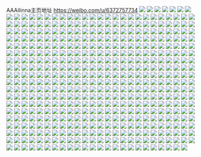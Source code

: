 AAAilinna主页地址 https://weibo.com/u/6372757734 
![](https://wx4.sinaimg.cn/mw2000/006Xhrp4ly1h860qxn9qkj31401hcdwd.jpg) 
![](https://wx4.sinaimg.cn/mw2000/006Xhrp4ly1h84qvht91nj30uk5hyu0y.jpg) 
![](https://wx4.sinaimg.cn/mw2000/006Xhrp4ly1h84qvbe9y1j315o3gvkjl.jpg) 
![](https://wx4.sinaimg.cn/mw2000/006Xhrp4ly1h84qvdmbozj30uk3o91kz.jpg) 
![](https://wx4.sinaimg.cn/mw2000/006Xhrp4ly1h84qxc1bjuj30gp1nf0xv.jpg) 
![](https://wx4.sinaimg.cn/mw2000/006Xhrp4ly1h84qvj4c6cj30vv3k04qp.jpg) 
![](https://wx4.sinaimg.cn/mw2000/006Xhrp4ly1h84r2b4u5jj315o3gvqv5.jpg) 
![](https://wx4.sinaimg.cn/mw2000/006Xhrp4ly1h84r2eui2pj32an35snpf.jpg) 
![](https://wx4.sinaimg.cn/mw2000/006Xhrp4ly1h84r32r9odj32dc35sx6p.jpg) 
![](https://wx4.sinaimg.cn/mw2000/006Xhrp4ly1h84r332rlkj30u009odi3.jpg) 
![](https://wx4.sinaimg.cn/mw2000/006Xhrp4ly1h81htpkolwj30xc18g78y.jpg) 
![](https://wx4.sinaimg.cn/mw2000/006Xhrp4ly1h81htpx0rzj30xc18ggqe.jpg) 
![](https://wx4.sinaimg.cn/mw2000/006Xhrp4ly1h81htqudyuj30xc18g79h.jpg) 
![](https://wx4.sinaimg.cn/mw2000/006Xhrp4ly1h81htr7o8vj30xc18g7as.jpg) 
![](https://wx4.sinaimg.cn/mw2000/006Xhrp4ly1h81htq7fybj30xc18gjx8.jpg) 
![](https://wx4.sinaimg.cn/mw2000/006Xhrp4ly1h81htrkbqxj30xc18gwkh.jpg) 
![](https://wx4.sinaimg.cn/mw2000/006Xhrp4ly1h81htqkhg8j30xc18gn3e.jpg) 
![](https://wx4.sinaimg.cn/mw2000/006Xhrp4ly1h81htrvhc8j30xc18ggtd.jpg) 
![](https://wx4.sinaimg.cn/mw2000/006Xhrp4ly1h81hts9iasj30xa1aydp1.jpg) 
![](https://wx4.sinaimg.cn/mw2000/006Xhrp4ly1h7vsbt9jinj31x32n2b29.jpg) 
![](https://wx4.sinaimg.cn/mw2000/006Xhrp4ly1h7qp1cez8gj32681mob29.jpg) 
![](https://wx4.sinaimg.cn/mw2000/006Xhrp4ly1h7qp1fbw3bj32681moe81.jpg) 
![](https://wx4.sinaimg.cn/mw2000/006Xhrp4ly1h7qp1ash3cj30u01qc7gu.jpg) 
![](https://wx4.sinaimg.cn/mw2000/006Xhrp4ly1h7qp1dxb4kj32681mo1kx.jpg) 
![](https://wx4.sinaimg.cn/mw2000/006Xhrp4ly1h7owwrtvuyj33282aoe82.jpg) 
![](https://wx4.sinaimg.cn/mw2000/006Xhrp4ly1h7owxodstfj31o01901ky.jpg) 
![](https://wx4.sinaimg.cn/mw2000/006Xhrp4ly1h7owwqgk3vj33282ao1l0.jpg) 
![](https://wx4.sinaimg.cn/mw2000/006Xhrp4ly1h7iy1ej1clj31kw16o7ly.jpg) 
![](https://wx4.sinaimg.cn/mw2000/006Xhrp4ly1h7ix6rsy1mj30u00u078m.jpg) 
![](https://wx4.sinaimg.cn/mw2000/006Xhrp4ly1h7ix793ga7j30go0fbwfv.jpg) 
![](https://wx4.sinaimg.cn/mw2000/006Xhrp4ly1h7ix9vqn3ej31hc0potek.jpg) 
![](https://wx4.sinaimg.cn/mw2000/006Xhrp4ly1h7ix9gui06j30u0140win.jpg) 
![](https://wx4.sinaimg.cn/mw2000/006Xhrp4ly1h7ix8u48tyj31hc0pon1h.jpg) 
![](https://wx4.sinaimg.cn/mw2000/006Xhrp4ly1h7ix6nsdzfj31pz2687um.jpg) 
![](https://wx4.sinaimg.cn/mw2000/006Xhrp4ly1h7ix6owtrvj32691mo7tf.jpg) 
![](https://wx4.sinaimg.cn/mw2000/006Xhrp4ly1h7ix6qbh55j31mo2691kl.jpg) 
![](https://wx4.sinaimg.cn/mw2000/006Xhrp4ly1h7ix6rgi5rj31mo2694mx.jpg) 
![](https://wx4.sinaimg.cn/mw2000/006Xhrp4ly1h7d8ie7n1dj30s96bkttb.jpg) 
![](https://wx4.sinaimg.cn/mw2000/006Xhrp4ly1h7d8ij6visj30uk4acwxb.jpg) 
![](https://wx4.sinaimg.cn/mw2000/006Xhrp4ly1h7d8ilwkxmj30rc2c77n2.jpg) 
![](https://wx4.sinaimg.cn/mw2000/006Xhrp4ly1h7d8ikygrvj31sn35s4qp.jpg) 
![](https://wx4.sinaimg.cn/mw2000/006Xhrp4ly1h7d8ijkt9wj30qo0qpwf0.jpg) 
![](https://wx4.sinaimg.cn/mw2000/006Xhrp4ly1h7d8igxd3oj31w12ipqcz.jpg) 
![](https://wx4.sinaimg.cn/mw2000/006Xhrp4ly1h7708n0fjrj31400u0jz5.jpg) 
![](https://wx4.sinaimg.cn/mw2000/006Xhrp4ly1h760ojw324j31w12ipww7.jpg) 
![](https://wx4.sinaimg.cn/mw2000/006Xhrp4ly1h760oll45kj31w12ipnpe.jpg) 
![](https://wx4.sinaimg.cn/mw2000/006Xhrp4ly1h760onhv94j31w12ipjyw.jpg) 
![](https://wx4.sinaimg.cn/mw2000/006Xhrp4ly1h760opq8e7j31w12ipqv5.jpg) 
![](https://wx4.sinaimg.cn/mw2000/006Xhrp4ly1h760uu2ktjj31w12ip4ce.jpg) 
![](https://wx4.sinaimg.cn/mw2000/006Xhrp4ly1h760uyxjk9j32681mo7wh.jpg) 
![](https://wx4.sinaimg.cn/mw2000/006Xhrp4ly1h760v0llwgj31mo2680w1.jpg) 
![](https://wx4.sinaimg.cn/mw2000/006Xhrp4ly1h760v3qn74j31mo268tbw.jpg) 
![](https://wx4.sinaimg.cn/mw2000/006Xhrp4ly1h760v4sd08j31mo2684qp.jpg) 
![](https://wx4.sinaimg.cn/mw2000/006Xhrp4ly1h760v7yp6dj31mo2687wh.jpg) 
![](https://wx4.sinaimg.cn/mw2000/006Xhrp4ly1h6yayjx0t4j31hc0u0kjl.jpg) 
![](https://wx4.sinaimg.cn/mw2000/006Xhrp4ly1h6y8cbta9bj32c03401kx.jpg) 
![](https://wx4.sinaimg.cn/mw2000/006Xhrp4ly1h6y8hly661j316o1kw41l.jpg) 
![](https://wx4.sinaimg.cn/mw2000/006Xhrp4ly1h6y8cdx1ysj316o1kwtby.jpg) 
![](https://wx4.sinaimg.cn/mw2000/006Xhrp4ly1h6y8c810quj30sy0sun04.jpg) 
![](https://wx4.sinaimg.cn/mw2000/006Xhrp4ly1h6y8hmb693j30tv0lfq3i.jpg) 
![](https://wx4.sinaimg.cn/mw2000/006Xhrp4ly1h6y8gqez7dj30u01400wr.jpg) 
![](https://wx4.sinaimg.cn/mw2000/006Xhrp4ly1h6y8czzzbuj30u014075s.jpg) 
![](https://wx4.sinaimg.cn/mw2000/006Xhrp4ly1h6y8ex4pryj311m0u0dhf.jpg) 
![](https://wx4.sinaimg.cn/mw2000/006Xhrp4ly1h6y8fdj2dbj318b0u075g.jpg) 
![](https://wx4.sinaimg.cn/mw2000/006Xhrp4ly1h6y8ci50khj335s1gg4qp.jpg) 
![](https://wx4.sinaimg.cn/mw2000/006Xhrp4ly1h6y8ckcz7bj335s1ggaxw.jpg) 
![](https://wx4.sinaimg.cn/mw2000/006Xhrp4ly1h6y8cq1htij32kz1vojxn.jpg) 
![](https://wx4.sinaimg.cn/mw2000/006Xhrp4ly1h6r6eph3auj31u91604op.jpg) 
![](https://wx4.sinaimg.cn/mw2000/006Xhrp4ly1h6r6eos6bcj32ip1w1hdu.jpg) 
![](https://wx4.sinaimg.cn/mw2000/006Xhrp4ly1h6r6erewv7j31wc1fa4qp.jpg) 
![](https://wx4.sinaimg.cn/mw2000/006Xhrp4ly1h6r6eswp7sj33282aohdu.jpg) 
![](https://wx4.sinaimg.cn/mw2000/006Xhrp4ly1h62srg9kwmj33282aoqv6.jpg) 
![](https://wx4.sinaimg.cn/mw2000/006Xhrp4ly1h62srisp3ej33282aou0y.jpg) 
![](https://wx4.sinaimg.cn/mw2000/006Xhrp4ly1h62srlq582j32ao328hdu.jpg) 
![](https://wx4.sinaimg.cn/mw2000/006Xhrp4ly1h62srpga39j32ip1w1n51.jpg) 
![](https://wx4.sinaimg.cn/mw2000/006Xhrp4ly1h62srryx1bj33282aownb.jpg) 
![](https://wx4.sinaimg.cn/mw2000/006Xhrp4ly1h62srsp8j4j31bm1nin6u.jpg) 
![](https://wx4.sinaimg.cn/mw2000/006Xhrp4ly1h5ydst63p4j30hs0dpdh3.jpg) 
![](https://wx4.sinaimg.cn/mw2000/006Xhrp4ly1h5ydszu901j30hs0b13zm.jpg) 
![](https://wx4.sinaimg.cn/mw2000/006Xhrp4ly1h5ydsuunxkj32681mojtl.jpg) 
![](https://wx4.sinaimg.cn/mw2000/006Xhrp4ly1h5ydswns7vj32681mo4qp.jpg) 
![](https://wx4.sinaimg.cn/mw2000/006Xhrp4ly1h5sk2uvutwj32691moqon.jpg) 
![](https://wx4.sinaimg.cn/mw2000/006Xhrp4ly1h5sk2vc28tj31hc0po14u.jpg) 
![](https://wx4.sinaimg.cn/mw2000/006Xhrp4ly1h5sk2wtl5vj33282aox6q.jpg) 
![](https://wx4.sinaimg.cn/mw2000/006Xhrp4ly1h5sk301xujj33282aox6s.jpg) 
![](https://wx4.sinaimg.cn/mw2000/006Xhrp4ly1h5sk31eewjj33282aoe82.jpg) 
![](https://wx4.sinaimg.cn/mw2000/006Xhrp4ly1h5sk31s3w9j31hc0sddwv.jpg) 
![](https://wx4.sinaimg.cn/mw2000/006Xhrp4ly1h5lnfhiknjj32681moe81.jpg) 
![](https://wx4.sinaimg.cn/mw2000/006Xhrp4ly1h5lnfkf9qjj32681monpd.jpg) 
![](https://wx4.sinaimg.cn/mw2000/006Xhrp4ly1h5lnflcmuuj30u01qctjz.jpg) 
![](https://wx4.sinaimg.cn/mw2000/006Xhrp4ly1h5fpy5sz70j33282aoqv6.jpg) 
![](https://wx4.sinaimg.cn/mw2000/006Xhrp4ly1h5fq2k9hc1j33282aou0x.jpg) 
![](https://wx4.sinaimg.cn/mw2000/006Xhrp4ly1h5fq0sqqhzj33282aoqv6.jpg) 
![](https://wx4.sinaimg.cn/mw2000/006Xhrp4ly1h5fq0t8vmnj31340tc0xm.jpg) 
![](https://wx4.sinaimg.cn/mw2000/006Xhrp4ly1h5djg21o4vj30u01qck02.jpg) 
![](https://wx4.sinaimg.cn/mw2000/006Xhrp4ly1h5ca81lo64j32ao328u0y.jpg) 
![](https://wx4.sinaimg.cn/mw2000/006Xhrp4ly1h57j8zv9jyj30hs0ky0un.jpg) 
![](https://wx4.sinaimg.cn/mw2000/006Xhrp4ly1h50y408ntdj33282aob2a.jpg) 
![](https://wx4.sinaimg.cn/mw2000/006Xhrp4ly1h50y42ko7tj33282ao4qq.jpg) 
![](https://wx4.sinaimg.cn/mw2000/006Xhrp4ly1h4qk7cfai3j33282aox6q.jpg) 
![](https://wx4.sinaimg.cn/mw2000/006Xhrp4ly1h4qk7z4blej33282aou0y.jpg) 
![](https://wx4.sinaimg.cn/mw2000/006Xhrp4ly1h4qkcvyrhsj33282aoqv8.jpg) 
![](https://wx4.sinaimg.cn/mw2000/006Xhrp4ly1h4qk7gmeskj33282aou0y.jpg) 
![](https://wx4.sinaimg.cn/mw2000/006Xhrp4ly1h4qk7pl9ehj33282aohdv.jpg) 
![](https://wx4.sinaimg.cn/mw2000/006Xhrp4ly1h4qk7unos2j33282aou0y.jpg) 
![](https://wx4.sinaimg.cn/mw2000/006Xhrp4ly1h4qk7jk9bcj33282aonpe.jpg) 
![](https://wx4.sinaimg.cn/mw2000/006Xhrp4ly1h4qk8obvyyj33282aob2a.jpg) 
![](https://wx4.sinaimg.cn/mw2000/006Xhrp4ly1h4qk82kae9j33282aob2a.jpg) 
![](https://wx4.sinaimg.cn/mw2000/006Xhrp4ly1h4jh50bbbgj33282aoe82.jpg) 
![](https://wx4.sinaimg.cn/mw2000/006Xhrp4ly1h4iapcs686j30xd0mik1f.jpg) 
![](https://wx4.sinaimg.cn/mw2000/006Xhrp4ly1h4iapcddjbj31650ly4qp.jpg) 
![](https://wx4.sinaimg.cn/mw2000/006Xhrp4ly1h4iapeiosoj33282ao7wi.jpg) 
![](https://wx4.sinaimg.cn/mw2000/006Xhrp4ly1h4a4ckr03vj33282aoe84.jpg) 
![](https://wx4.sinaimg.cn/mw2000/006Xhrp4ly1h4a4sha2eaj323y35sb2b.jpg) 
![](https://wx4.sinaimg.cn/mw2000/006Xhrp4ly1h4a4cnw0wrj32ao328kjm.jpg) 
![](https://wx4.sinaimg.cn/mw2000/006Xhrp4ly1h4a4cr24k6j33282aoqv6.jpg) 
![](https://wx4.sinaimg.cn/mw2000/006Xhrp4ly1h4a4ct5e8aj32ip1w1u0x.jpg) 
![](https://wx4.sinaimg.cn/mw2000/006Xhrp4ly1h4a4cx5qvvj33282ao7wj.jpg) 
![](https://wx4.sinaimg.cn/mw2000/006Xhrp4ly1h4a4cztgihj33282aob2a.jpg) 
![](https://wx4.sinaimg.cn/mw2000/006Xhrp4ly1h4a4d43pu0j32ip1w1kjm.jpg) 
![](https://wx4.sinaimg.cn/mw2000/006Xhrp4ly1h4a4d7pie0j33282aokjm.jpg) 
![](https://wx4.sinaimg.cn/mw2000/006Xhrp4gy1h2t1341rphj32ip1w14qq.jpg) 
![](https://wx4.sinaimg.cn/mw2000/006Xhrp4gy1h2t130g0nfj32681mo7wh.jpg) 
![](https://wx4.sinaimg.cn/mw2000/006Xhrp4gy1h2t13528scj316o1kxh0b.jpg) 
![](https://wx4.sinaimg.cn/mw2000/006Xhrp4gy1h2t1360er8j31kx16ogwr.jpg) 
![](https://wx4.sinaimg.cn/mw2000/006Xhrp4gy1h2ggd1muvqj31i416ondr.jpg) 
![](https://wx4.sinaimg.cn/mw2000/006Xhrp4gy1h2ggd4jad1j31kw16o1ds.jpg) 
![](https://wx4.sinaimg.cn/mw2000/006Xhrp4gy1h2ggd3sq1oj31kw16o7w1.jpg) 
![](https://wx4.sinaimg.cn/mw2000/006Xhrp4gy1h2ggczjhh9j316o1kwkeg.jpg) 
![](https://wx4.sinaimg.cn/mw2000/006Xhrp4gy1h2ggd2cb0pj31a80ywk99.jpg) 
![](https://wx4.sinaimg.cn/mw2000/006Xhrp4gy1h2ggd6l2uej32xt25jnpe.jpg) 
![](https://wx4.sinaimg.cn/mw2000/006Xhrp4gy1h1qxmi8u4dj30gy0nfaex.jpg) 
![](https://wx4.sinaimg.cn/mw2000/006Xhrp4gy1h1qxms610cj31kw16otxb.jpg) 
![](https://wx4.sinaimg.cn/mw2000/006Xhrp4gy1h1qxn20g4yj31kw16oayb.jpg) 
![](https://wx4.sinaimg.cn/mw2000/006Xhrp4gy1h1qxn4xjpnj30u01qcqao.jpg) 
![](https://wx4.sinaimg.cn/mw2000/006Xhrp4gy1h1cu0nzb6ij33282aohdu.jpg) 
![](https://wx4.sinaimg.cn/mw2000/006Xhrp4gy1h1cu0pqrezj33282aokjm.jpg) 
![](https://wx4.sinaimg.cn/mw2000/006Xhrp4gy1h1cu0qda2bj31hc0sdke3.jpg) 
![](https://wx4.sinaimg.cn/mw2000/006Xhrp4gy1h1cu12qvccj30jx75ykjn.jpg) 
![](https://wx4.sinaimg.cn/mw2000/006Xhrp4gy1h1cu140kjxj31hc0sdhb2.jpg) 
![](https://wx4.sinaimg.cn/mw2000/006Xhrp4gy1h1cu13lvzuj31790powlq.jpg) 
![](https://wx4.sinaimg.cn/mw2000/006Xhrp4gy1h1cu0qs60nj30cm0s9tb4.jpg) 
![](https://wx4.sinaimg.cn/mw2000/006Xhrp4gy1h1cu0sma86j33282ao7wj.jpg) 
![](https://wx4.sinaimg.cn/mw2000/006Xhrp4gy1h1cu0ue7fpj33282aox6q.jpg) 
![](https://wx4.sinaimg.cn/mw2000/006Xhrp4gy1h1cu0w4cxrj33282aohdv.jpg) 
![](https://wx4.sinaimg.cn/mw2000/006Xhrp4gy1h1cu0xxaa9j33282aox6q.jpg) 
![](https://wx4.sinaimg.cn/mw2000/006Xhrp4gy1h1cu0zkytbj33282aox6q.jpg) 
![](https://wx4.sinaimg.cn/mw2000/006Xhrp4gy1h1cu121ag8j33282ao4qs.jpg) 
![](https://wx4.sinaimg.cn/mw2000/006Xhrp4gy1h0r7dk2tm0j32ip1w1u0y.jpg) 
![](https://wx4.sinaimg.cn/mw2000/006Xhrp4gy1h0r7dhmhckj32ip1w1x6p.jpg) 
![](https://wx4.sinaimg.cn/mw2000/006Xhrp4gy1h0r7dmcn10j33282ao4qs.jpg) 
![](https://wx4.sinaimg.cn/mw2000/006Xhrp4gy1h0r7dnw72oj33282aox6q.jpg) 
![](https://wx4.sinaimg.cn/mw2000/006Xhrp4gy1h0nlfusd41j33282aohdu.jpg) 
![](https://wx4.sinaimg.cn/mw2000/006Xhrp4gy1h0nlfww932j33282aou0y.jpg) 
![](https://wx4.sinaimg.cn/mw2000/006Xhrp4gy1h05xih7scdj33282aokjm.jpg) 
![](https://wx4.sinaimg.cn/mw2000/006Xhrp4gy1h05xiix6aij33282ao1l0.jpg) 
![](https://wx4.sinaimg.cn/mw2000/006Xhrp4gy1h05xikn2zqj33282aokjo.jpg) 
![](https://wx4.sinaimg.cn/mw2000/006Xhrp4gy1h05ximb4nxj32ao328hdw.jpg) 
![](https://wx4.sinaimg.cn/mw2000/006Xhrp4gy1h05xinwg1wj32ao328qv7.jpg) 
![](https://wx4.sinaimg.cn/mw2000/006Xhrp4gy1h05xiq4tf0j33282aox6r.jpg) 
![](https://wx4.sinaimg.cn/mw2000/006Xhrp4gy1h05xis6c93j33282aob2c.jpg) 
![](https://wx4.sinaimg.cn/mw2000/006Xhrp4gy1h05xitws0sj33282aoe84.jpg) 
![](https://wx4.sinaimg.cn/mw2000/006Xhrp4gy1h05xivcgcpj33282aohdv.jpg) 
![](https://wx4.sinaimg.cn/mw2000/006Xhrp4gy1h05xiwmiwuj33282aox6q.jpg) 
![](https://wx4.sinaimg.cn/mw2000/006Xhrp4gy1h05xizf3dxj33282ao4qs.jpg) 
![](https://wx4.sinaimg.cn/mw2000/006Xhrp4gy1h05xj0wyecj33282aohdv.jpg) 
![](https://wx4.sinaimg.cn/mw2000/006Xhrp4gy1h05xj29q8xj33282aoe83.jpg) 
![](https://wx4.sinaimg.cn/mw2000/006Xhrp4gy1h05xj3o5xpj33282ao7wj.jpg) 
![](https://wx4.sinaimg.cn/mw2000/006Xhrp4gy1h05xj5xfycj33282aou10.jpg) 
![](https://wx4.sinaimg.cn/mw2000/006Xhrp4gy1h05xj7qrzdj33282aou0z.jpg) 
![](https://wx4.sinaimg.cn/mw2000/006Xhrp4gy1h05xj94cylj33282aoqv6.jpg) 
![](https://wx4.sinaimg.cn/mw2000/006Xhrp4gy1h05xjav4ggj33282aoqv8.jpg) 
![](https://wx4.sinaimg.cn/mw2000/006Xhrp4gy1h05w13rdcoj30hs0npwft.jpg) 
![](https://wx4.sinaimg.cn/mw2000/006Xhrp4gy1gzxtv9jzhcj33282aob2b.jpg) 
![](https://wx4.sinaimg.cn/mw2000/006Xhrp4ly1gzsj16vuspj33282ao7wl.jpg) 
![](https://wx4.sinaimg.cn/mw2000/006Xhrp4ly1gzsj18y4b6j33282aoqv7.jpg) 
![](https://wx4.sinaimg.cn/mw2000/006Xhrp4ly1gzsj1b8rv5j33282aonpf.jpg) 
![](https://wx4.sinaimg.cn/mw2000/006Xhrp4ly1gzsj20ezoyj32ip1w11l0.jpg) 
![](https://wx4.sinaimg.cn/mw2000/006Xhrp4ly1gzsj1crks6j33282aonpe.jpg) 
![](https://wx4.sinaimg.cn/mw2000/006Xhrp4ly1gzsj1ebx9uj33282aonpe.jpg) 
![](https://wx4.sinaimg.cn/mw2000/006Xhrp4ly1gzsj1g0a56j33282aokjm.jpg) 
![](https://wx4.sinaimg.cn/mw2000/006Xhrp4ly1gzsj1hsyrtj32ao328x6q.jpg) 
![](https://wx4.sinaimg.cn/mw2000/006Xhrp4ly1gzsj1jfql1j32ao328qv6.jpg) 
![](https://wx4.sinaimg.cn/mw2000/006Xhrp4ly1gzsj1lowdwj33282aohdv.jpg) 
![](https://wx4.sinaimg.cn/mw2000/006Xhrp4ly1gzj81rgtvdj33282aoqv5.jpg) 
![](https://wx4.sinaimg.cn/mw2000/006Xhrp4ly1gzj81s55nbj33282ao4qp.jpg) 
![](https://wx4.sinaimg.cn/mw2000/006Xhrp4ly1gzj82ccv1gj31kw16o4qp.jpg) 
![](https://wx4.sinaimg.cn/mw2000/006Xhrp4ly1gzj82bcndyj31kw16oe81.jpg) 
![](https://wx4.sinaimg.cn/mw2000/006Xhrp4ly1gzj81svv7hj33282aokjl.jpg) 
![](https://wx4.sinaimg.cn/mw2000/006Xhrp4ly1gzj81uohmtj33282aox6q.jpg) 
![](https://wx4.sinaimg.cn/mw2000/006Xhrp4ly1gzj8262lycj33282aohdz.jpg) 
![](https://wx4.sinaimg.cn/mw2000/006Xhrp4ly1gzj829b8hlj316o16o7j2.jpg) 
![](https://wx4.sinaimg.cn/mw2000/006Xhrp4ly1gzj82d9f6cj31kw16o4oz.jpg) 
![](https://wx4.sinaimg.cn/mw2000/006Xhrp4ly1gzj82ejiyvj31kw16ob29.jpg) 
![](https://wx4.sinaimg.cn/mw2000/006Xhrp4ly1gzj82fv3pfj33282ao4qr.jpg) 
![](https://wx4.sinaimg.cn/mw2000/006Xhrp4ly1gzj82lfaz6j33282ao4qs.jpg) 
![](https://wx4.sinaimg.cn/mw2000/006Xhrp4ly1gzj82qj26zj33282ao4qt.jpg) 
![](https://wx4.sinaimg.cn/mw2000/006Xhrp4ly1gzj82xryo7j33282aoqv7.jpg) 
![](https://wx4.sinaimg.cn/mw2000/006Xhrp4ly1gzj8327iwcj33282aoe83.jpg) 
![](https://wx4.sinaimg.cn/mw2000/006Xhrp4ly1gzj8374qffj33282aoqv7.jpg) 
![](https://wx4.sinaimg.cn/mw2000/006Xhrp4ly1gzj83fe5nrj32ao328u0z.jpg) 
![](https://wx4.sinaimg.cn/mw2000/006Xhrp4ly1gzj83i6ebdj31kw16o1h2.jpg) 
![](https://wx4.sinaimg.cn/mw2000/006Xhrp4ly1gzayfcqa5bj325d1ohx5w.jpg) 
![](https://wx4.sinaimg.cn/mw2000/006Xhrp4ly1gz7dvxd0i1j31400u0n2g.jpg) 
![](https://wx4.sinaimg.cn/mw2000/006Xhrp4ly1gz6cy4zkkzj316o1kwqgo.jpg) 
![](https://wx4.sinaimg.cn/mw2000/006Xhrp4ly1gyx8h6gey3j30u0140k71.jpg) 
![](https://wx4.sinaimg.cn/mw2000/006Xhrp4ly1gyx8h840kbj30u0140k7q.jpg) 
![](https://wx4.sinaimg.cn/mw2000/006Xhrp4ly1gyx8h7815vj30u01407k4.jpg) 
![](https://wx4.sinaimg.cn/mw2000/006Xhrp4ly1gyx8h8yszwj30u01407mh.jpg) 
![](https://wx4.sinaimg.cn/mw2000/006Xhrp4ly1gyx8h9jz56j30u0140tnb.jpg) 
![](https://wx4.sinaimg.cn/mw2000/006Xhrp4ly1gyx8ha7k06j30u0140aq1.jpg) 
![](https://wx4.sinaimg.cn/mw2000/006Xhrp4ly1gyx8hb535rj30u0140k4z.jpg) 
![](https://wx4.sinaimg.cn/mw2000/006Xhrp4ly1gyx8hd3pgwj30u0140toz.jpg) 
![](https://wx4.sinaimg.cn/mw2000/006Xhrp4ly1gyx8hdvpdnj30u01404g5.jpg) 
![](https://wx4.sinaimg.cn/mw2000/006Xhrp4ly1gyx8hedm6cj31400u0aoi.jpg) 
![](https://wx4.sinaimg.cn/mw2000/006Xhrp4ly1gyx8heunpgj31400u0tmq.jpg) 
![](https://wx4.sinaimg.cn/mw2000/006Xhrp4ly1gyx8hf9k4nj30u0140dv6.jpg) 
![](https://wx4.sinaimg.cn/mw2000/006Xhrp4ly1gyx8im3bpij30u0140aqp.jpg) 
![](https://wx4.sinaimg.cn/mw2000/006Xhrp4ly1gyx8imhzk7j31400u0anx.jpg) 
![](https://wx4.sinaimg.cn/mw2000/006Xhrp4ly1gyx8in3mi6j30u0140tnh.jpg) 
![](https://wx4.sinaimg.cn/mw2000/006Xhrp4gy1gy5j1qbd5mj32ao328e82.jpg) 
![](https://wx4.sinaimg.cn/mw2000/006Xhrp4gy1gy5j1o3edaj33282aoqv7.jpg) 
![](https://wx4.sinaimg.cn/mw2000/006Xhrp4gy1gy5j1mc5cdj33282aohdv.jpg) 
![](https://wx4.sinaimg.cn/mw2000/006Xhrp4gy1gy5j1k21mtj32ip1w1qv5.jpg) 
![](https://wx4.sinaimg.cn/mw2000/006Xhrp4gy1gxlisryx6ij33282ao7wj.jpg) 
![](https://wx4.sinaimg.cn/mw2000/006Xhrp4gy1gxfqerryrsj33282aokjm.jpg) 
![](https://wx4.sinaimg.cn/mw2000/006Xhrp4gy1gxfqeqnczoj32ao328e82.jpg) 
![](https://wx4.sinaimg.cn/mw2000/006Xhrp4gy1gxe8lkfktnj30hh0es3zf.jpg) 
![](https://wx4.sinaimg.cn/mw2000/006Xhrp4gy1gxb4s32pq4j33282aohdu.jpg) 
![](https://wx4.sinaimg.cn/mw2000/006Xhrp4gy1gxb4s42qloj33282aox6q.jpg) 
![](https://wx4.sinaimg.cn/mw2000/006Xhrp4gy1gxb4s8o2k5j33282ao1l1.jpg) 
![](https://wx4.sinaimg.cn/mw2000/006Xhrp4gy1gx7otk16icj33282aou0y.jpg) 
![](https://wx4.sinaimg.cn/mw2000/006Xhrp4gy1gx7mb3d2i3j33282aokjn.jpg) 
![](https://wx4.sinaimg.cn/mw2000/006Xhrp4gy1gx68gyw2kej307z07zq2r.jpg) 
![](https://wx4.sinaimg.cn/mw2000/006Xhrp4gy1gwh4wk3pv6j30p00p0gvu.jpg) 
![](https://wx4.sinaimg.cn/mw2000/006Xhrp4gy1gwb0faj92gj32ao328x6r.jpg) 
![](https://wx4.sinaimg.cn/mw2000/006Xhrp4gy1gwb0fe19ycj33282ao1l2.jpg) 
![](https://wx4.sinaimg.cn/mw2000/006Xhrp4gy1gwb0fgmtfqj33282aoqv8.jpg) 
![](https://wx4.sinaimg.cn/mw2000/006Xhrp4gy1gwb0fiq2pej33282ao4qr.jpg) 
![](https://wx4.sinaimg.cn/mw2000/006Xhrp4gy1gwa9np7w6hj30u0140djo.jpg) 
![](https://wx4.sinaimg.cn/mw2000/006Xhrp4gy1gwa9m1wm9lj30u01qcjzw.jpg) 
![](https://wx4.sinaimg.cn/mw2000/006Xhrp4gy1gwa9m2s6auj33282aohdt.jpg) 
![](https://wx4.sinaimg.cn/mw2000/006Xhrp4gy1gwa9myf1tdj33282aoqv6.jpg) 
![](https://wx4.sinaimg.cn/mw2000/006Xhrp4gy1gwa9o3qxovj31400u0dla.jpg) 
![](https://wx4.sinaimg.cn/mw2000/006Xhrp4gy1gwa9n47525j33282aoqv7.jpg) 
![](https://wx4.sinaimg.cn/mw2000/006Xhrp4gy1gw5uidtjdij33282aob2b.jpg) 
![](https://wx4.sinaimg.cn/mw2000/006Xhrp4gy1gw56wgdi9yj33282aoe82.jpg) 
![](https://wx4.sinaimg.cn/mw2000/006Xhrp4gy1gw56wlm4bwj33282ao7wi.jpg) 
![](https://wx4.sinaimg.cn/mw2000/006Xhrp4gy1gw56wr8x7cj32ao328kjn.jpg) 
![](https://wx4.sinaimg.cn/mw2000/006Xhrp4gy1gw3jukavlkj31mo1mo4qq.jpg) 
![](https://wx4.sinaimg.cn/mw2000/006Xhrp4gy1gw25sdf0v7j33282aokjm.jpg) 
![](https://wx4.sinaimg.cn/mw2000/006Xhrp4gy1gw203kxrdzj30h70wctbu.jpg) 
![](https://wx4.sinaimg.cn/mw2000/006Xhrp4gy1gvzhq4ig2oj31400u0774.jpg) 
![](https://wx4.sinaimg.cn/mw2000/006Xhrp4gy1gvqrp1ulgnj60mm0h6n0g02.jpg) 
![](https://wx4.sinaimg.cn/mw2000/006Xhrp4gy1gv5tbdasptj62ao328e8302.jpg) 
![](https://wx4.sinaimg.cn/mw2000/006Xhrp4gy1gv5hr2hga5j63282ao1l002.jpg) 
![](https://wx4.sinaimg.cn/mw2000/006Xhrp4gy1gv5hr4ilvrj63282ao1l002.jpg) 
![](https://wx4.sinaimg.cn/mw2000/006Xhrp4gy1gv5hr0tv6tj63282aoqv802.jpg) 
![](https://wx4.sinaimg.cn/mw2000/006Xhrp4gy1gv3oh8gl6ij63282aou0y02.jpg) 
![](https://wx4.sinaimg.cn/mw2000/006Xhrp4gy1gv3oha1bubj63282aou0y02.jpg) 
![](https://wx4.sinaimg.cn/mw2000/006Xhrp4gy1gv3oh6q9z1j63282aokjo02.jpg) 
![](https://wx4.sinaimg.cn/mw2000/006Xhrp4gy1gv3oh44clsj63282aoe8202.jpg) 
![](https://wx4.sinaimg.cn/mw2000/006Xhrp4gy1gv3ohb1el7j61hc0pptlc02.jpg) 
![](https://wx4.sinaimg.cn/mw2000/006Xhrp4gy1gv3oh0g6h0j63282aonpf02.jpg) 
![](https://wx4.sinaimg.cn/mw2000/006Xhrp4gy1gv3oh2cb0cj63282aoe8202.jpg) 
![](https://wx4.sinaimg.cn/mw2000/006Xhrp4gy1gv3ohcjnunj63282aox6q02.jpg) 
![](https://wx4.sinaimg.cn/mw2000/006Xhrp4gy1gv3oil0mmxj63282aoqv702.jpg) 
![](https://wx4.sinaimg.cn/mw2000/006Xhrp4gy1gv3oin1laqj62ao328qv602.jpg) 
![](https://wx4.sinaimg.cn/mw2000/006Xhrp4gy1gv3oiop2zmj62ao328kjm02.jpg) 
![](https://wx4.sinaimg.cn/mw2000/006Xhrp4gy1gv3oiql7mhj63282ao1kz02.jpg) 
![](https://wx4.sinaimg.cn/mw2000/006Xhrp4gy1gumqdum057j62ao3287wl02.jpg) 
![](https://wx4.sinaimg.cn/mw2000/006Xhrp4gy1gumqdxpz9lj63282aox6s02.jpg) 
![](https://wx4.sinaimg.cn/mw2000/006Xhrp4gy1gumqe0ier8j63282aonpg02.jpg) 
![](https://wx4.sinaimg.cn/mw2000/006Xhrp4gy1gul31ov3xej63282aokjn02.jpg) 
![](https://wx4.sinaimg.cn/mw2000/006Xhrp4gy1gul31srvxvj63282aob2c02.jpg) 
![](https://wx4.sinaimg.cn/mw2000/006Xhrp4gy1gul31mppqjj63282aou1002.jpg) 
![](https://wx4.sinaimg.cn/mw2000/006Xhrp4gy1gul321jw9oj63282aokjm02.jpg) 
![](https://wx4.sinaimg.cn/mw2000/006Xhrp4gy1gul31zep5cj62ao3281kz02.jpg) 
![](https://wx4.sinaimg.cn/mw2000/006Xhrp4gy1gul31u8w0wj63282aonpd02.jpg) 
![](https://wx4.sinaimg.cn/mw2000/006Xhrp4gy1gul31it9rpj61400u0jvr02.jpg) 
![](https://wx4.sinaimg.cn/mw2000/006Xhrp4gy1gul31x5yymj62ao328b2b02.jpg) 
![](https://wx4.sinaimg.cn/mw2000/006Xhrp4gy1gul31jbtwmj60hs0q9q4d02.jpg) 
![](https://wx4.sinaimg.cn/mw2000/006Xhrp4gy1gugamymxayj62ip1w1qv602.jpg) 
![](https://wx4.sinaimg.cn/mw2000/006Xhrp4gy1gugag3xaysj62ip1w1qv502.jpg) 
![](https://wx4.sinaimg.cn/mw2000/006Xhrp4gy1gugagcyawfj63282aoe8202.jpg) 
![](https://wx4.sinaimg.cn/mw2000/006Xhrp4gy1gugagef2k7j63282ao4qq02.jpg) 
![](https://wx4.sinaimg.cn/mw2000/006Xhrp4gy1gucyt0nqwij62ao328e8202.jpg) 
![](https://wx4.sinaimg.cn/mw2000/006Xhrp4gy1gucyt28pdhj62ao3287wj02.jpg) 
![](https://wx4.sinaimg.cn/mw2000/006Xhrp4gy1gucyt3bt3oj60u01qc1fh02.jpg) 
![](https://wx4.sinaimg.cn/mw2000/006Xhrp4gy1gucyt3xi2tj60u01qc7dj02.jpg) 
![](https://wx4.sinaimg.cn/mw2000/006Xhrp4gy1gucyt4ibwij61ha0u048k02.jpg) 
![](https://wx4.sinaimg.cn/mw2000/006Xhrp4gy1gucyt51vqgj61hc0u0akf02.jpg) 
![](https://wx4.sinaimg.cn/mw2000/006Xhrp4gy1gucyt5wldoj61hc0u0apb02.jpg) 
![](https://wx4.sinaimg.cn/mw2000/006Xhrp4gy1gucyt6qvsbj61ha0u0wws02.jpg) 
![](https://wx4.sinaimg.cn/mw2000/006Xhrp4gy1gucyt7h9f3j61ha0u0dtz02.jpg) 
![](https://wx4.sinaimg.cn/mw2000/006Xhrp4gy1gucyt8mm6qj61ha0u0h2m02.jpg) 
![](https://wx4.sinaimg.cn/mw2000/006Xhrp4gy1gucytabjktj62ao3284qr02.jpg) 
![](https://wx4.sinaimg.cn/mw2000/006Xhrp4gy1gucytcwc37j62ao328kjn02.jpg) 
![](https://wx4.sinaimg.cn/mw2000/006Xhrp4gy1gucytehz6sj62ao3281kz02.jpg) 
![](https://wx4.sinaimg.cn/mw2000/006Xhrp4gy1gucytg2zqfj62ao3281ky02.jpg) 
![](https://wx4.sinaimg.cn/mw2000/006Xhrp4gy1gucythf4zkj62ao328qv602.jpg) 
![](https://wx4.sinaimg.cn/mw2000/006Xhrp4gy1gucytjwbygj63282aou0y02.jpg) 
![](https://wx4.sinaimg.cn/mw2000/006Xhrp4gy1gucytnxz0vj63282ao4qr02.jpg) 
![](https://wx4.sinaimg.cn/mw2000/006Xhrp4gy1gucyjw80iwj61400u0qcn02.jpg) 
![](https://wx4.sinaimg.cn/mw2000/006Xhrp4gy1gucyjy5qb3j63282ao4qr02.jpg) 
![](https://wx4.sinaimg.cn/mw2000/006Xhrp4gy1gucyjzafrtj625p24x7wi02.jpg) 
![](https://wx4.sinaimg.cn/mw2000/006Xhrp4gy1gucyk0qweaj63282aob2b02.jpg) 
![](https://wx4.sinaimg.cn/mw2000/006Xhrp4gy1gucyk2i1jsj63282aohdu02.jpg) 
![](https://wx4.sinaimg.cn/mw2000/006Xhrp4gy1gucyk45ethj63282aokjm02.jpg) 
![](https://wx4.sinaimg.cn/mw2000/006Xhrp4gy1gucyk5k6vnj62ao328kjm02.jpg) 
![](https://wx4.sinaimg.cn/mw2000/006Xhrp4gy1gucyk6u2dnj63282aob2b02.jpg) 
![](https://wx4.sinaimg.cn/mw2000/006Xhrp4gy1gucyk88lzwj63282ao1kz02.jpg) 
![](https://wx4.sinaimg.cn/mw2000/006Xhrp4gy1gucyk9mccdj63282aohdu02.jpg) 
![](https://wx4.sinaimg.cn/mw2000/006Xhrp4gy1gucykct7jjj63282aokjp02.jpg) 
![](https://wx4.sinaimg.cn/mw2000/006Xhrp4gy1gucyke6asdj62ao328npe02.jpg) 
![](https://wx4.sinaimg.cn/mw2000/006Xhrp4gy1gucykfl3y5j63282aokjm02.jpg) 
![](https://wx4.sinaimg.cn/mw2000/006Xhrp4gy1gucykh4ehgj63282aoe8202.jpg) 
![](https://wx4.sinaimg.cn/mw2000/006Xhrp4gy1gucykhrjqoj61hc0pp13j02.jpg) 
![](https://wx4.sinaimg.cn/mw2000/006Xhrp4gy1gu3feexc6ej62ao328x6q02.jpg) 
![](https://wx4.sinaimg.cn/mw2000/006Xhrp4ly1gt8eou4eamj30lh0lh0yn.jpg) 
![](https://wx4.sinaimg.cn/mw2000/006Xhrp4ly1gt8eovqb0hj30tm0e8gqe.jpg) 
![](https://wx4.sinaimg.cn/mw2000/006Xhrp4ly1gt8eov3kh8j318g0xck6i.jpg) 
![](https://wx4.sinaimg.cn/mw2000/006Xhrp4ly1gt8eouly2ij30u00u0dhe.jpg) 
![](https://wx4.sinaimg.cn/mw2000/006Xhrp4ly1gsufrib3p8j61400u0te002.jpg) 
![](https://wx4.sinaimg.cn/mw2000/006Xhrp4gy1grzkl8nkfnj30hs0h20u7.jpg) 
![](https://wx4.sinaimg.cn/mw2000/006Xhrp4gy1grec3n31ymj30e90lh0tw.jpg) 
![](https://wx4.sinaimg.cn/mw2000/006Xhrp4gy1grec3q3dv6j33282aohdw.jpg) 
![](https://wx4.sinaimg.cn/mw2000/006Xhrp4gy1grec4w729pj33282aox6t.jpg) 
![](https://wx4.sinaimg.cn/mw2000/006Xhrp4gy1grec4t2ygcj33282ao7wi.jpg) 
![](https://wx4.sinaimg.cn/mw2000/006Xhrp4gy1grec4r65lhj33282ao7wk.jpg) 
![](https://wx4.sinaimg.cn/mw2000/006Xhrp4gy1grec3xy1rhj32ao328npf.jpg) 
![](https://wx4.sinaimg.cn/mw2000/006Xhrp4gy1gr9yqm2dewj33282aob2b.jpg) 
![](https://wx4.sinaimg.cn/mw2000/006Xhrp4gy1gr9yqoo8d6j33282aoe87.jpg) 
![](https://wx4.sinaimg.cn/mw2000/006Xhrp4gy1gr9yqtl51gj33282aohdw.jpg) 
![](https://wx4.sinaimg.cn/mw2000/006Xhrp4gy1gr9yqw2m83j33282aonpe.jpg) 
![](https://wx4.sinaimg.cn/mw2000/006Xhrp4gy1gr9yqug1c4j30hs0p7n01.jpg) 
![](https://wx4.sinaimg.cn/mw2000/006Xhrp4gy1gr9yrh11l0j316o1kwb29.jpg) 
![](https://wx4.sinaimg.cn/mw2000/006Xhrp4gy1gqzhknatr3j32ip2ipnpf.jpg) 
![](https://wx4.sinaimg.cn/mw2000/006Xhrp4gy1gqzhkp2jbpj33282ao4qs.jpg) 
![](https://wx4.sinaimg.cn/mw2000/006Xhrp4gy1gqzhkqoci9j33282aou0z.jpg) 
![](https://wx4.sinaimg.cn/mw2000/006Xhrp4gy1gqzhkse4cgj33282aob2c.jpg) 
![](https://wx4.sinaimg.cn/mw2000/006Xhrp4gy1gqzhku389hj33282ao7wk.jpg) 
![](https://wx4.sinaimg.cn/mw2000/006Xhrp4gy1gqzhkwkk92j33282aokjn.jpg) 
![](https://wx4.sinaimg.cn/mw2000/006Xhrp4gy1gqzhkybzcaj33282aob2b.jpg) 
![](https://wx4.sinaimg.cn/mw2000/006Xhrp4gy1gqzhl09r8jj33282aohdv.jpg) 
![](https://wx4.sinaimg.cn/mw2000/006Xhrp4gy1gqzhl2xouyj33282ao4qs.jpg) 
![](https://wx4.sinaimg.cn/mw2000/006Xhrp4gy1gqzhl4rxx9j33282ao4qs.jpg) 
![](https://wx4.sinaimg.cn/mw2000/006Xhrp4gy1gqvv2yezxqj30k01jeahv.jpg) 
![](https://wx4.sinaimg.cn/mw2000/006Xhrp4gy1gqpysfezf4j33282aox6r.jpg) 
![](https://wx4.sinaimg.cn/mw2000/006Xhrp4gy1gqpysirk8lj33282aonpg.jpg) 
![](https://wx4.sinaimg.cn/mw2000/006Xhrp4gy1gq7rec9208j33282ao1ky.jpg) 
![](https://wx4.sinaimg.cn/mw2000/006Xhrp4gy1gq7redg2k4j33282ao4qq.jpg) 
![](https://wx4.sinaimg.cn/mw2000/006Xhrp4gy1gq7reew75zj33282ao4qq.jpg) 
![](https://wx4.sinaimg.cn/mw2000/006Xhrp4gy1gpz9xbmy35j33282aohdw.jpg) 
![](https://wx4.sinaimg.cn/mw2000/006Xhrp4gy1gpz9xeg0czj33282aou11.jpg) 
![](https://wx4.sinaimg.cn/mw2000/006Xhrp4gy1gpyjzbn8v7j32ao328npe.jpg) 
![](https://wx4.sinaimg.cn/mw2000/006Xhrp4gy1gpyjzii25dj33282aoe83.jpg) 
![](https://wx4.sinaimg.cn/mw2000/006Xhrp4gy1gpyk0qb0ktj30u01qctnm.jpg) 
![](https://wx4.sinaimg.cn/mw2000/006Xhrp4gy1gpyjzge3m1j32ao3281kz.jpg) 
![](https://wx4.sinaimg.cn/mw2000/006Xhrp4gy1gpyjzx0leej30hs0hmgmd.jpg) 
![](https://wx4.sinaimg.cn/mw2000/006Xhrp4gy1gpvagciiyzj32ao328kjm.jpg) 
![](https://wx4.sinaimg.cn/mw2000/006Xhrp4gy1gpvagfbbvsj33282aokjm.jpg) 
![](https://wx4.sinaimg.cn/mw2000/006Xhrp4gy1gpvagh4oqlj31kw16ou0x.jpg) 
![](https://wx4.sinaimg.cn/mw2000/006Xhrp4gy1gpvagjf91bj33282ao7wj.jpg) 
![](https://wx4.sinaimg.cn/mw2000/006Xhrp4gy1gpvagm0epzj33282aokjn.jpg) 
![](https://wx4.sinaimg.cn/mw2000/006Xhrp4gy1gpvagohrk1j33282ao7wk.jpg) 
![](https://wx4.sinaimg.cn/mw2000/006Xhrp4gy1gpvagr7852j33282aou10.jpg) 
![](https://wx4.sinaimg.cn/mw2000/006Xhrp4gy1gpvagtj3x7j33282ao1kz.jpg) 
![](https://wx4.sinaimg.cn/mw2000/006Xhrp4gy1gpvaguc9i3j30u00svgnl.jpg) 
![](https://wx4.sinaimg.cn/mw2000/006Xhrp4gy1gpsrrs9yrfj33282ao4qr.jpg) 
![](https://wx4.sinaimg.cn/mw2000/006Xhrp4gy1gpsrrsuw2yj30hs0h8jst.jpg) 
![](https://wx4.sinaimg.cn/mw2000/006Xhrp4gy1gprhpwinyxj33282aoe84.jpg) 
![](https://wx4.sinaimg.cn/mw2000/006Xhrp4gy1gprhpzqz1nj33282aokjo.jpg) 
![](https://wx4.sinaimg.cn/mw2000/006Xhrp4gy1gpob4xg3awj31uf2iqu11.jpg) 
![](https://wx4.sinaimg.cn/mw2000/006Xhrp4gy1gpob5jrodqj31vd2iqu10.jpg) 
![](https://wx4.sinaimg.cn/mw2000/006Xhrp4gy1gpob5nddltj31w22iq1l0.jpg) 
![](https://wx4.sinaimg.cn/mw2000/006Xhrp4gy1gpob5q5r73j31uk2iqqv6.jpg) 
![](https://wx4.sinaimg.cn/mw2000/006Xhrp4gy1gpob51qocpj32io1yknpg.jpg) 
![](https://wx4.sinaimg.cn/mw2000/006Xhrp4gy1gpob54mu8ej31un2iqkjm.jpg) 
![](https://wx4.sinaimg.cn/mw2000/006Xhrp4gy1gpmjo6qjwsj30hs0dcgne.jpg) 
![](https://wx4.sinaimg.cn/mw2000/006Xhrp4gy1gpfql8l7izj326e2pub2b.jpg) 
![](https://wx4.sinaimg.cn/mw2000/006Xhrp4gy1gpfqld7bdij33282ao7wj.jpg) 
![](https://wx4.sinaimg.cn/mw2000/006Xhrp4gy1gpfqlgceeuj33282aob2b.jpg) 
![](https://wx4.sinaimg.cn/mw2000/006Xhrp4gy1gpfqljugycj33282ao7wl.jpg) 
![](https://wx4.sinaimg.cn/mw2000/006Xhrp4gy1gpfqm1qqvuj33282aokjo.jpg) 
![](https://wx4.sinaimg.cn/mw2000/006Xhrp4gy1gpfqla7z6zj33282aox6p.jpg) 
![](https://wx4.sinaimg.cn/mw2000/006Xhrp4gy1gpejocb4njj33282aob2c.jpg) 
![](https://wx4.sinaimg.cn/mw2000/006Xhrp4gy1gpejof6guwj33282aoqv9.jpg) 
![](https://wx4.sinaimg.cn/mw2000/006Xhrp4gy1gpejohn7awj33282aokjn.jpg) 
![](https://wx4.sinaimg.cn/mw2000/006Xhrp4gy1gpb38wyoooj33282ao4qr.jpg) 
![](https://wx4.sinaimg.cn/mw2000/006Xhrp4gy1gpb38zph1aj31mo2681kz.jpg) 
![](https://wx4.sinaimg.cn/mw2000/006Xhrp4gy1gp9b77yy1pj31o0190u0x.jpg) 
![](https://wx4.sinaimg.cn/mw2000/006Xhrp4gy1gp9b78iosgj30qo0oj0wy.jpg) 
![](https://wx4.sinaimg.cn/mw2000/006Xhrp4ly1gp0j07bm7fj33282ao1l1.jpg) 
![](https://wx4.sinaimg.cn/mw2000/006Xhrp4ly1gorqcooh3dj33282aoe83.jpg) 
![](https://wx4.sinaimg.cn/mw2000/006Xhrp4gy1gohcie0xjoj30u0140aiu.jpg) 
![](https://wx4.sinaimg.cn/mw2000/006Xhrp4gy1gohcienvmtj31hc0pp0vt.jpg) 
![](https://wx4.sinaimg.cn/mw2000/006Xhrp4gy1gohcige8kuj31400u0436.jpg) 
![](https://wx4.sinaimg.cn/mw2000/006Xhrp4gy1gohcifm22hj30u0140n18.jpg) 
![](https://wx4.sinaimg.cn/mw2000/006Xhrp4gy1gohcihw6zpj31400u07bh.jpg) 
![](https://wx4.sinaimg.cn/mw2000/006Xhrp4ly1go4mm4kx7ij30zw0o8dio.jpg) 
![](https://wx4.sinaimg.cn/mw2000/006Xhrp4ly1gnnh6pc189j33282ao4qq.jpg) 
![](https://wx4.sinaimg.cn/mw2000/006Xhrp4ly1gnnh95u82kj33282aou0y.jpg) 
![](https://wx4.sinaimg.cn/mw2000/006Xhrp4ly1gnnh99fnw8j32ao3287wi.jpg) 
![](https://wx4.sinaimg.cn/mw2000/006Xhrp4ly1gnnh9dp28yj32ao328npe.jpg) 
![](https://wx4.sinaimg.cn/mw2000/006Xhrp4ly1gnnh7ro9xhj33282ao4qr.jpg) 
![](https://wx4.sinaimg.cn/mw2000/006Xhrp4ly1gnnh9jbanvj33282aohdu.jpg) 
![](https://wx4.sinaimg.cn/mw2000/006Xhrp4gy1gm1lse8dj3j30hs0dlmy2.jpg) 
![](https://wx4.sinaimg.cn/mw2000/006Xhrp4gy1gm1lrt2mx7j311d0fkmxq.jpg) 
![](https://wx4.sinaimg.cn/mw2000/006Xhrp4gy1gm1lrw6a91j30pp1hcaxe.jpg) 
![](https://wx4.sinaimg.cn/mw2000/006Xhrp4gy1gm1lrzf1ipj33282aoqv7.jpg) 
![](https://wx4.sinaimg.cn/mw2000/006Xhrp4gy1gm1ls1c6wjj30pp1hch91.jpg) 
![](https://wx4.sinaimg.cn/mw2000/006Xhrp4gy1gm1lt3haokj30hs0ghq42.jpg) 
![](https://wx4.sinaimg.cn/mw2000/006Xhrp4gy1glvxf1iw6cj33282aokjm.jpg) 
![](https://wx4.sinaimg.cn/mw2000/006Xhrp4gy1glvxfr7ydjj30hs0hedgv.jpg) 
![](https://wx4.sinaimg.cn/mw2000/006Xhrp4gy1glvxf4lgb0j33282ao1l0.jpg) 
![](https://wx4.sinaimg.cn/mw2000/006Xhrp4gy1glutiq4b1nj33282aox6q.jpg) 
![](https://wx4.sinaimg.cn/mw2000/006Xhrp4gy1glutir0icvj30hs0hgwfh.jpg) 
![](https://wx4.sinaimg.cn/mw2000/006Xhrp4gy1glc9uaa2shj31400u0ae4.jpg) 
![](https://wx4.sinaimg.cn/mw2000/006Xhrp4gy1glc9tmx6mdj32io1w0qv7.jpg) 
![](https://wx4.sinaimg.cn/mw2000/006Xhrp4gy1glc9tpqxvnj33282aoqv6.jpg) 
![](https://wx4.sinaimg.cn/mw2000/006Xhrp4gy1glc9tsi4szj32io1w01l1.jpg) 
![](https://wx4.sinaimg.cn/mw2000/006Xhrp4gy1glc9tuv2dnj32io1w0kjo.jpg) 
![](https://wx4.sinaimg.cn/mw2000/006Xhrp4gy1glc9twxchlj32io1w0x6s.jpg) 
![](https://wx4.sinaimg.cn/mw2000/006Xhrp4gy1glc9tyn328j33282aonpe.jpg) 
![](https://wx4.sinaimg.cn/mw2000/006Xhrp4gy1glc9u0nfujj332a2ao4qr.jpg) 
![](https://wx4.sinaimg.cn/mw2000/006Xhrp4gy1glc9tnwtdaj30hs03daa0.jpg) 
![](https://wx4.sinaimg.cn/mw2000/006Xhrp4gy1glax43vqg4j32io1w04qs.jpg) 
![](https://wx4.sinaimg.cn/mw2000/006Xhrp4gy1glax44u3yxj30lv0dqgnb.jpg) 
![](https://wx4.sinaimg.cn/mw2000/006Xhrp4gy1gl9t0wyho1j31400u0q6h.jpg) 
![](https://wx4.sinaimg.cn/mw2000/006Xhrp4gy1gl9t0xjwt0j30u0140adr.jpg) 
![](https://wx4.sinaimg.cn/mw2000/006Xhrp4gy1gl9t0y6fw7j30sg0lcdhv.jpg) 
![](https://wx4.sinaimg.cn/mw2000/006Xhrp4gy1gl9t10nohyj32io1w0x6r.jpg) 
![](https://wx4.sinaimg.cn/mw2000/006Xhrp4gy1gl9t139jvej33282ao1kz.jpg) 
![](https://wx4.sinaimg.cn/mw2000/006Xhrp4gy1gl9t2m2jj7j33282ao7wj.jpg) 
![](https://wx4.sinaimg.cn/mw2000/006Xhrp4gy1gl8gzlgyoyj32ao328b2a.jpg) 
![](https://wx4.sinaimg.cn/mw2000/006Xhrp4gy1gl8gzo95llj33282aonpe.jpg) 
![](https://wx4.sinaimg.cn/mw2000/006Xhrp4gy1gl7jf8hr4zj32ao328npf.jpg) 
![](https://wx4.sinaimg.cn/mw2000/006Xhrp4gy1gl3zunldilj32ao328kjm.jpg) 
![](https://wx4.sinaimg.cn/mw2000/006Xhrp4gy1gl3zura7tkj32ao328b2f.jpg) 
![](https://wx4.sinaimg.cn/mw2000/006Xhrp4gy1gl3zuu5vizj33282aokjq.jpg) 
![](https://wx4.sinaimg.cn/mw2000/006Xhrp4gy1gl3zulohd9j32ao328npe.jpg) 
![](https://wx4.sinaimg.cn/mw2000/006Xhrp4gy1gl3zujny0uj32io1w0hdw.jpg) 
![](https://wx4.sinaimg.cn/mw2000/006Xhrp4gy1gl3zuwb6zej32ao328b2b.jpg) 
![](https://wx4.sinaimg.cn/mw2000/006Xhrp4gy1gl3zwxj5wfj31hc0ppnkt.jpg) 
![](https://wx4.sinaimg.cn/mw2000/006Xhrp4gy1gl3zwy9gewj30oz0o8dq5.jpg) 
![](https://wx4.sinaimg.cn/mw2000/006Xhrp4gy1gl1oi5nm5kj33282aou10.jpg) 
![](https://wx4.sinaimg.cn/mw2000/006Xhrp4gy1gl1oi7pb37j33282aob2c.jpg) 
![](https://wx4.sinaimg.cn/mw2000/006Xhrp4gy1gl1oi8npr5j30pp1hce5m.jpg) 
![](https://wx4.sinaimg.cn/mw2000/006Xhrp4gy1gl1oial684j32io1w0x6s.jpg) 
![](https://wx4.sinaimg.cn/mw2000/006Xhrp4gy1gktb6prbcdj315o3qx4qt.jpg) 
![](https://wx4.sinaimg.cn/mw2000/006Xhrp4gy1gktb6tf8iyj315o4to1l1.jpg) 
![](https://wx4.sinaimg.cn/mw2000/006Xhrp4gy1gktb6xopkxj315o50lqva.jpg) 
![](https://wx4.sinaimg.cn/mw2000/006Xhrp4gy1gkkeurjufwj32io1w0e83.jpg) 
![](https://wx4.sinaimg.cn/mw2000/006Xhrp4gy1gkkeuuazlxj32c02c07wk.jpg) 
![](https://wx4.sinaimg.cn/mw2000/006Xhrp4gy1gkkeuxeh7pj32io1w01l0.jpg) 
![](https://wx4.sinaimg.cn/mw2000/006Xhrp4gy1gkkev258f5j32ao328x6p.jpg) 
![](https://wx4.sinaimg.cn/mw2000/006Xhrp4gy1gkkeuzqbe8j32ao3287wj.jpg) 
![](https://wx4.sinaimg.cn/mw2000/006Xhrp4gy1gkkeucsf7kj32io1w07wk.jpg) 
![](https://wx4.sinaimg.cn/mw2000/006Xhrp4gy1gkkeuo0019j31w02iox6s.jpg) 
![](https://wx4.sinaimg.cn/mw2000/006Xhrp4gy1gkkeugciudj32io1w0qv7.jpg) 
![](https://wx4.sinaimg.cn/mw2000/006Xhrp4gy1gkkeu9b2fdj32io1w01l0.jpg) 
![](https://wx4.sinaimg.cn/mw2000/006Xhrp4gy1gkkeukaxdpj32io1w0kjo.jpg) 
![](https://wx4.sinaimg.cn/mw2000/006Xhrp4gy1gk46s5dbnlj31s12doe83.jpg) 
![](https://wx4.sinaimg.cn/mw2000/006Xhrp4gy1gk46s7lyloj31w02ioqv7.jpg) 
![](https://wx4.sinaimg.cn/mw2000/006Xhrp4gy1gk46sa8axij32io1w0x6r.jpg) 
![](https://wx4.sinaimg.cn/mw2000/006Xhrp4gy1gk46scm6drj33282aox6q.jpg) 
![](https://wx4.sinaimg.cn/mw2000/006Xhrp4gy1gk46ser53rj33282ao1kz.jpg) 
![](https://wx4.sinaimg.cn/mw2000/006Xhrp4gy1gk46sgthjzj32io1w0npf.jpg) 
![](https://wx4.sinaimg.cn/mw2000/006Xhrp4gy1gk0cq3psk4j30lm0ssq4u.jpg) 
![](https://wx4.sinaimg.cn/mw2000/006Xhrp4gy1gjzcaioo23j32io1w0x6s.jpg) 
![](https://wx4.sinaimg.cn/mw2000/006Xhrp4gy1gjx82tada5j31w02ionpf.jpg) 
![](https://wx4.sinaimg.cn/mw2000/006Xhrp4gy1gjx82vprtxj31w02io1kz.jpg) 
![](https://wx4.sinaimg.cn/mw2000/006Xhrp4gy1gjx82xrs2wj32ci1q7b2b.jpg) 
![](https://wx4.sinaimg.cn/mw2000/006Xhrp4gy1gjwasa84pzj32io1w07wk.jpg) 
![](https://wx4.sinaimg.cn/mw2000/006Xhrp4gy1gjwasaupz8j30gi0gizlb.jpg) 
![](https://wx4.sinaimg.cn/mw2000/006Xhrp4gy1gjrhngg2utj302s02st8j.jpg) 
![](https://wx4.sinaimg.cn/mw2000/006Xhrp4gy1gjlw7d1z35j31400u0wm9.jpg) 
![](https://wx4.sinaimg.cn/mw2000/006Xhrp4gy1gjlw7e2kpyj31400u0jxw.jpg) 
![](https://wx4.sinaimg.cn/mw2000/006Xhrp4gy1gjlw7exf8yj31400u011s.jpg) 
![](https://wx4.sinaimg.cn/mw2000/006Xhrp4gy1gjlw7fqdifj31400u0n6s.jpg) 
